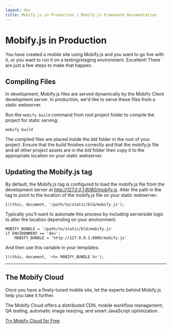 ```yaml
---
layout: doc
title: Mobify.js in Production | Mobify.js Framework Documentation
---
```


# Mobify.js in Production

You have created a mobile site using Mobify.js and you want to go live
with it, or you want to run it on a testing/staging environment.
Excellent! There are just a few steps to make that happen.


##  Compiling Files

In development, Mobify.js files are served dynamically by the
Mobify Client development server. In production, we'd like to serve
these files from a static webserver.

Run the `mobify build` command from root project folder to compile the
project for static serving:

    mobify build

The compiled files are placed inside the _bld_ folder in the root
of your project. Ensure that the build finishes correctly and that the
mobify.js file and all other project assets are in the _bld_ folder then
copy it to the appropriate location on your static webserver.


##  Updating the Mobify.js tag

By default, the Mobify.js tag is configured to load the mobify.js file from
the development server at _http://127.0.0.1:8080/mobify.js_. Alter the path
in the tag to point to the location of the mobify.js file on your static
webserver:

    })(this, document, '/path/to/static/bld/mobify.js');

Typically you'll want to automate this process by including serverside
logic to alter the location depending on your environment:

    MOBIFY_BUNDLE = '/path/to/static/bld/mobify.js'
    if ENVIRONMENT == 'dev':
        MOBIFY_BUNDLE = 'http://127.0.0.1:8080/mobify.js'

And then use this variable in your templates:

    })(this, document, '<%= MOBIFY_BUNDLE %>');

----

## The Mobify Cloud

Once you have a finely-tuned mobile site, let the experts behind Mobify.js help you take it further.

The Mobify Cloud offers a distributed CDN, mobile workflow management, QA testing, automatic image resizing, and smart JavaScript optimization.

<a href="//cloud.mobify.com/" class="btn btn-primary rounded">Try Mobify Cloud for Free</a>

